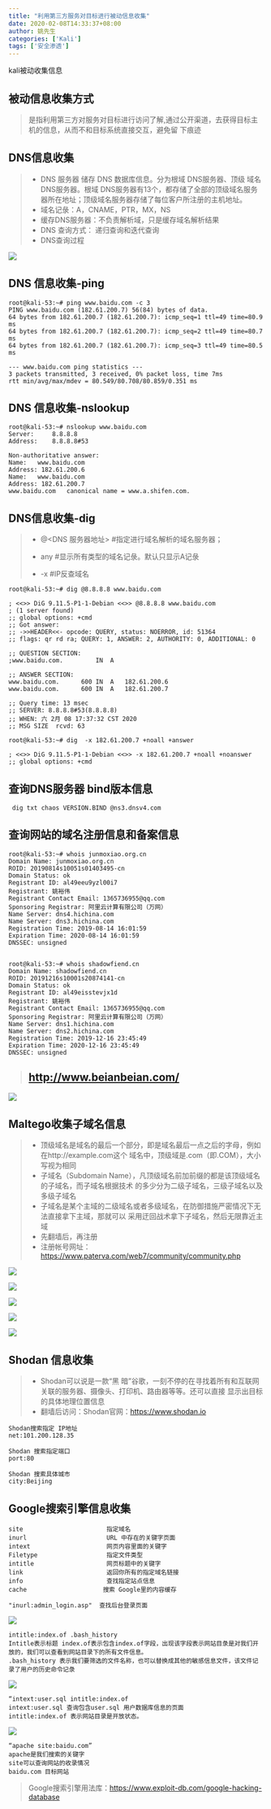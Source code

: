 ```yaml
---
title: "利用第三方服务对目标进行被动信息收集"
date: 2020-02-08T14:33:37+08:00
author: 姚先生
categories: ['Kali']
tags: ['安全渗透']
---
```


 kali被动收集信息

<!--more-->



## 被动信息收集方式

> 是指利用第三方对服务对目标进行访问了解,通过公开渠道，去获得目标主机的信息，从而不和目标系统直接交互，避免留 下痕迹



## DNS信息收集

> *  DNS 服务器 储存 DNS 数据库信息。分为根域 DNS服务器、顶级 域名DNS服务器。根域 DNS服务器有13个，都存储了全部的顶级域名服务器所在地址；顶级域名服务器存储了每位客户所注册的主机地址。
> * 域名记彔：A，CNAME，PTR，MX，NS 
> * 缓存DNS服务器：不负责解析域，只是缓存域名解析结果
> * DNS 查询方式： 递归查询和迭代查询 
> * DNS查询过程

![](http://junmoxiao.org.cn/20200208171444.png)

## DNS 信息收集-ping

~~~shell
root@kali-53:~# ping www.baidu.com -c 3
PING www.baidu.com (182.61.200.7) 56(84) bytes of data.
64 bytes from 182.61.200.7 (182.61.200.7): icmp_seq=1 ttl=49 time=80.9 ms
64 bytes from 182.61.200.7 (182.61.200.7): icmp_seq=2 ttl=49 time=80.7 ms
64 bytes from 182.61.200.7 (182.61.200.7): icmp_seq=3 ttl=49 time=80.5 ms

--- www.baidu.com ping statistics ---
3 packets transmitted, 3 received, 0% packet loss, time 7ms
rtt min/avg/max/mdev = 80.549/80.708/80.859/0.351 ms

~~~



## DNS 信息收集-nslookup

~~~
root@kali-53:~# nslookup www.baidu.com 
Server:		8.8.8.8
Address:	8.8.8.8#53

Non-authoritative answer:
Name:	www.baidu.com
Address: 182.61.200.6
Name:	www.baidu.com
Address: 182.61.200.7
www.baidu.com	canonical name = www.a.shifen.com.
~~~



## DNS信息收集-dig

>* @<DNS 服务器地址> #指定进行域名解析的域名服务器；  
>
>* any  #显示所有类型的域名记彔。默认只显示A记彔 
>
>* -x #IP反查域名

~~~
root@kali-53:~# dig @8.8.8.8 www.baidu.com 

; <<>> DiG 9.11.5-P1-1-Debian <<>> @8.8.8.8 www.baidu.com
; (1 server found)
;; global options: +cmd
;; Got answer:
;; ->>HEADER<<- opcode: QUERY, status: NOERROR, id: 51364
;; flags: qr rd ra; QUERY: 1, ANSWER: 2, AUTHORITY: 0, ADDITIONAL: 0

;; QUESTION SECTION:
;www.baidu.com.			IN	A

;; ANSWER SECTION:
www.baidu.com.		600	IN	A	182.61.200.6
www.baidu.com.		600	IN	A	182.61.200.7

;; Query time: 13 msec
;; SERVER: 8.8.8.8#53(8.8.8.8)
;; WHEN: 六 2月 08 17:37:32 CST 2020
;; MSG SIZE  rcvd: 63

~~~

~~~
root@kali-53:~# dig  -x 182.61.200.7 +noall +answer

; <<>> DiG 9.11.5-P1-1-Debian <<>> -x 182.61.200.7 +noall +noanswer
;; global options: +cmd

~~~

## 查询DNS服务器 bind版本信息 

~~~shell
 dig txt chaos VERSION.BIND @ns3.dnsv4.com 
~~~

## 查询网站的域名注册信息和备案信息 

~~~
root@kali-53:~# whois junmoxiao.org.cn
Domain Name: junmoxiao.org.cn
ROID: 20190814s10051s01403495-cn
Domain Status: ok
Registrant ID: al49eeu9yzl00i7
Registrant: 姚裕伟
Registrant Contact Email: 1365736955@qq.com
Sponsoring Registrar: 阿里云计算有限公司（万网）
Name Server: dns4.hichina.com
Name Server: dns3.hichina.com
Registration Time: 2019-08-14 16:01:59
Expiration Time: 2020-08-14 16:01:59
DNSSEC: unsigned


root@kali-53:~# whois shadowfiend.cn
Domain Name: shadowfiend.cn
ROID: 20191216s10001s20874141-cn
Domain Status: ok
Registrant ID: al49eisstevjx1d
Registrant: 姚裕伟
Registrant Contact Email: 1365736955@qq.com
Sponsoring Registrar: 阿里云计算有限公司（万网）
Name Server: dns1.hichina.com
Name Server: dns2.hichina.com
Registration Time: 2019-12-16 23:45:49
Expiration Time: 2020-12-16 23:45:49
DNSSEC: unsigned

~~~



>## http://www.beianbeian.com/



![](http://junmoxiao.org.cn/20200208174739.png)





## Maltego收集子域名信息 

>* 顶级域名是域名的最后一个部分，即是域名最后一点之后的字母，例如在http://example.com这个 域名中，顶级域是.com（即.COM），大小写视为相同
>* 子域名（Subdomain Name），凡顶级域名前加前缀的都是该顶级域名的子域名，而子域名根据技术 的多少分为二级子域名，三级子域名以及多级子域名
>* 子域名是某个主域的二级域名或者多级域名，在防御措施严密情况下无法直接拿下主域，那就可以 采用迂回战术拿下子域名，然后无限靠近主域
>* 先翻墙后，再注册
>* 注册帐号网址：https://www.paterva.com/web7/community/community.php 

![](http://junmoxiao.org.cn/20200208180305.png)

![](http://junmoxiao.org.cn/20200208180406.png)

![](http://junmoxiao.org.cn/20200208180556.png)

![](http://junmoxiao.org.cn/20200208180805.png)

![](http://junmoxiao.org.cn/20200208181009.png)

## Shodan 信息收集 

>* Shodan可以说是一款“黑 暗”谷歌，一刻不停的在寻找着所有和互联网关联的服务器、摄像头、打印机、路由器等等。还可以直接 显示出目标的具体地理位置信息
>* 翻墙后访问：Shodan官网：https://www.shodan.io 

~~~`
Shodan搜索指定 IP地址 
net:101.200.128.35 

~~~

~~~
Shodan 搜索指定端口 
port:80
~~~

~~~
Shodan 搜索具体城市 
city:Beijing 
~~~

##  Google搜索引擎信息收集

~~~
site                       指定域名 
inurl                      URL 中存在的关键字页面
intext                     网页内容里面的关键字 
Filetype                   指定文件类型
intitle                    网页标题中的关键字 
link                       返回你所有的指定域名链接 
info                       查找指定站点信息 
cache                     搜索 Google里的内容缓存 

~~~

~~~
"inurl:admin_login.asp"  查找后台登录页面 
~~~

![](http://junmoxiao.org.cn/20200208182241.png)

~~~
intitle:index.of .bash_history
Intitle表示标题 index.of表示包含index.of字段，出现该字段表示网站目彔是对我们开放的，我们可以查看到网站目录下的所有文件信息。 
.bash_history 表示我们要筛选的文件名称，也可以替换成其他的敏感信息文件，该文件记录了用户的历史命令记彔 

~~~

![](http://junmoxiao.org.cn/20200208182433.png)

~~~
“intext:user.sql intitle:index.of
intext:user.sql 查询包含user.sql 用户数据库信息的页面 
intitle:index.of 表示网站目录是开放状态。 

~~~

![](http://junmoxiao.org.cn/20200208182724.png)

~~~
“apache site:baidu.com” 
apache是我们搜索的关键字 
site可以查询网站的收录情况 
baidu.com 目标网站
~~~

>Google搜索引擎用法库：https://www.exploit-db.com/google-hacking-database  
~~~